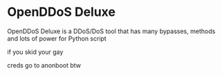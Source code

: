 # OpenDDoS Deluxe
OpenDDoS Deluxe is a DDoS/DoS tool that has many bypasses, methods and lots of power for Python script

if you skid your gay

creds go to anonboot btw

